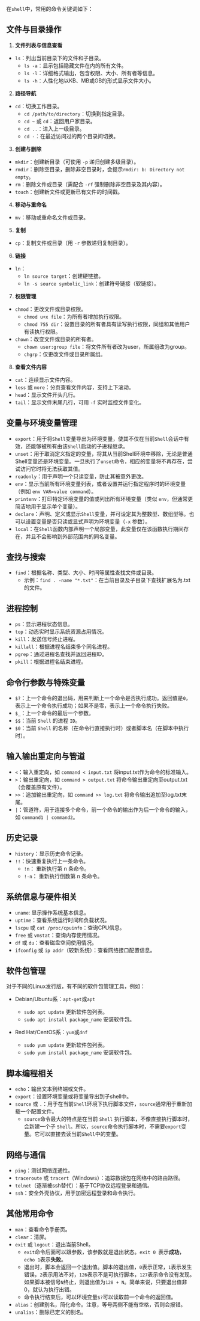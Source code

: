 在`shell`中，常用的命令关键词如下：

## 文件与目录操作

1. **文件列表与信息查看**

- `ls`：列出当前目录下的文件和子目录。
   - `ls -a`：显示包括隐藏文件在内的所有文件。
   - `ls -l`：详细格式输出，包含权限、大小、所有者等信息。
   - `ls -h`：人性化地以KB、MB或GB的形式显示文件大小。


2. **路径导航**

- `cd`：切换工作目录。
   - `cd /path/to/directory`：切换到指定目录。
   - `cd ~` 或 `cd`：返回用户家目录。
   - `cd ..`：进入上一级目录。
   - `cd -`：在最近访问过的两个目录间切换。

3. **创建与删除**

  - `mkdir`：创建新目录（可使用 `-p` 递归创建多级目录）。
   - `rmdir`：删除空目录，删除非空目录时，会提示`rmdir: b: Directory not empty`。
   - `rm`：删除文件或目录（需配合 `-rf` 强制删除非空目录及其内容）。
   - `touch`：创建新文件或更新已有文件的时间戳。

4. **移动与重命名**

- `mv`：移动或重命名文件或目录。

5. **复制**

- `cp`：复制文件或目录（用 `-r` 参数递归复制目录）。

6. **链接**

- `ln`：
  - `ln source target`：创建硬链接。
  - `ln -s source symbolic_link`：创建符号链接（软链接）。

7. **权限管理**

- `chmod`：更改文件或目录权限。
  - `chmod u+x file`：为所有者增加执行权限。
  - `chmod 755 dir`：设置目录的所有者具有读写执行权限，同组和其他用户有读执行权限。
- `chown`：改变文件或目录的所有者。
  - `chown user:group file`：将文件所有者改为user，所属组改为group。
  - `chgrp`：仅更改文件或目录所属组。
8. **查看文件内容**
- `cat`：连续显示文件内容。
- `less` 或 `more`：分页查看文件内容，支持上下滚动。
- `head`：显示文件开头几行。
- `tail`：显示文件末尾几行，可用 `-f` 实时监控文件变化。

## 变量与环境变量管理

- `export`：用于将`Shell`变量导出为环境变量，使其不仅在当前`Shell`会话中有效，还能够被所有由该`Shell`启动的子进程继承。
- `unset`：用于取消定义指定的变量，将其从当前Shell环境中移除，无论是普通Shell变量还是环境变量。一旦执行了`unset`命令，相应的变量将不再存在，尝试访问它时将无法获取其值。
- `readonly`：用于声明一个只读变量，防止其被意外更改。
- `env`：显示当前所有环境变量列表，或者设置并运行指定程序时的环境变量（例如 `env VAR=value command`）。
- `printenv`：打印特定环境变量的值或列出所有环境变量（类似 `env`，但通常更简洁地用于显示单个变量）。
- `declare`：声明、定义或显示`Shell`变量，并可设定其为整数型、数组型等。也可以设置变量是否只读或显式声明为环境变量（`-x` 参数）。
- `local`：在`Shell`函数内部声明一个局部变量，此变量仅在该函数执行期间存在，并且不会影响到外部范围内的同名变量。

## 查找与搜索

- `find`：根据名称、类型、大小、时间等属性查找文件或目录。
  - 示例：`find . -name "*.txt"`：在当前目录及子目录下查找扩展名为.txt的文件。

## 进程控制

- `ps`：显示进程状态信息。
- `top`：动态实时显示系统资源占用情况。
- `kill`：发送信号终止进程。
- `killall`：根据进程名结束多个同名进程。
- `pgrep`：通过进程名查找并返回进程ID。
- `pkill`：根据进程名结束进程。

## 命令行参数与特殊变量

- `$?`：上一个命令的退出码，用来判断上一个命令是否执行成功。返回值是`0`，表示上一个命令执行成功；如果不是零，表示上一个命令执行失败。
- `$_`：上一个命令的最后一个参数。
- `$$`：当前 `Shell` 的进程 `ID`。
- `$0`：当前 `Shell` 的名称（在命令行直接执行时）或者脚本名（在脚本中执行时）。

## 输入输出重定向与管道

- `<`：输入重定向，如 `command < input.txt` 将input.txt作为命令的标准输入。
- `>`：输出重定向，如 `command > output.txt` 将命令输出重定向至output.txt（会覆盖原有文件）。
- `>>`：追加输出重定向，如 `command >> log.txt` 将命令输出追加至log.txt末尾。
- `|`：管道符，用于连接多个命令，前一个命令的输出作为后一个命令的输入，如 `command1 | command2`。

## 历史记录

- `history`：显示历史命令记录。
- `!!`：快速重复执行上一条命令。
  - `!n`： 重新执行第 n 条命令。
  - `!-n`： 重新执行倒数第 n 条命令。


## 系统信息与硬件相关

- `uname`: 显示操作系统基本信息。
- `uptime`：查看系统运行时间和负载状况。
- `lscpu` 或 `cat /proc/cpuinfo`：查询CPU信息。
- `free` 或 `vmstat`：查询内存使用情况。
- `df` 或 `du`：查看磁盘空间使用情况。
- `ifconfig` 或 `ip addr`（较新系统）：查看网络接口配置信息。

## 软件包管理

对于不同的Linux发行版，有不同的软件包管理工具，例如：

- Debian/Ubuntu系：`apt-get`或`apt`
  - `sudo apt update` 更新软件包列表。
  - `sudo apt install package_name` 安装软件包。

- Red Hat/CentOS系：`yum`或`dnf`
  - `sudo yum update` 更新软件包列表。
  - `sudo yum install package_name` 安装软件包。

## 脚本编程相关

- `echo`：输出文本到终端或文件。
- `export`：设置环境变量或将变量导出到子shell中。
- `source` 或 `.`：用于在当前`Shell`环境下执行脚本文件，`source`通常用于重新加载一个配置文件。
  - `source`命令最大的特点是在当前 `Shell` 执行脚本，不像直接执行脚本时，会新建一个子 `Shell`。所以，`source`命令执行脚本时，不需要`export`变量。它可以直接去读当前`Shell`中的变量。


## 网络与通信

- `ping`：测试网络连通性。
- `traceroute` 或 `tracert`（Windows）：追踪数据包在网络中的路由路径。
- `telnet`（逐渐被ssh替代）：基于TCP协议远程登录和通信。
- `ssh`：安全外壳协议，用于加密远程登录和命令执行。

## 其他常用命令

- `man`：查看命令手册页。
- `clear`：清屏。
- `exit` 或 `logout`：退出当前Shell。
  - `exit`命令后面可以跟参数，该参数就是退出状态。`exit 0 `表示**成功**，`echo 1`表示**失败**。
  - 退出时，脚本会返回一个退出值。脚本的退出值，`0`表示正常，`1`表示发生错误，`2`表示用法不对，`126`表示不是可执行脚本，`127`表示命令没有发现。如果脚本被信号`N`终止，则退出值为`128 + N`。简单来说，只要退出值非0，就认为执行出错。
  - 命令执行结束后，可以环境变量`$?`可以读取前一个命令的返回值。
- `alias`：创建别名，简化命令。注意，等号两侧不能有空格，否则会报错。
- `unalias`：删除已定义的别名。